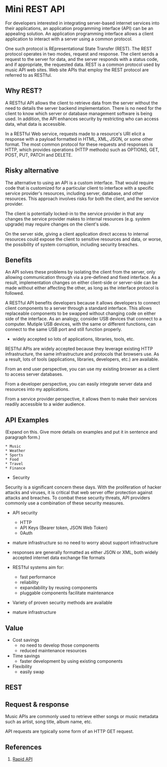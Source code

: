 # Mini REST API

For developers interested in integrating server-based internet services into their applications, an application programming interface (API) can be an appealing solution. An application programming interface allows a client application to interact with a server using a common protocol.

One such protocol is REpresentational State Transfer (REST). The REST protocol operates in two modes, request and response. The client sends a request to the server for data, and the server responds with a status code, and if appropriate, the requested data. REST is a common protocol used by music API web sites. Web site APIs that employ the REST protocol are referred to as RESTful.

## Why REST?

A RESTful API allows the client to retrieve data from the server without the need to details the server backend implementation. There is no need for the client to know which server or database management software is being used. In addition, the API enhances security by restricting who can access data, what data is accessible.

In a RESTful Web service, requests made to a resource's URI elicit a response with a payload formatted in HTML, XML, JSON, or some other format. The most common protocol for these requests and responses is HTTP, which provides operations (HTTP methods) such as OPTIONS, GET, POST, PUT, PATCH and DELETE.

## Risky alternative

The alternative to using an API is a custom interface. That would require code that is customized for a particular client to interface with  a specific service provider's resources, including server, database, and other resources. This approach  involves risks for both the client, and the service provider.

The client is potentially locked-in to the service provider in that any changes the service provider makes to internal resources (e.g. system upgrade) may require changes on the client's side. 

On the server side, giving a client application direct access to internal resources could expose the client to sensitive resources and data, or worse, the possibility of system corruption, including security breaches.

## Benefits

An API solves these problems by isolating the client from the server, only allowing communication through via a pre-defined and fixed interface. As a result, implementation changes on either client-side or server-side can be made without either affecting the other, as long as the interface protocol is followed.

A RESTful API benefits developers because it allows developers to connect client components to a server through a standard interface. This allows replaceable components to be swapped without changing code on either side of the interface. As an analogy, consider USB devices that connect to a computer. Mutiple USB devices, with the same or different functions, can connect to the same USB port and still function properly.
* widely accepted so lots of applications, libraries, tools, etc.

RESTful APIs are widely accepted because they leverage existing HTTP infrastructure, the same infrastructure and protocols that browsers use. As a result, lots of tools (applications, libraries, developers, etc.) are available. 

From an end user perspective, you can use my existing browser as a client to access server databases. 

From a developer perspective, you can easily integrate server data and resources into my applications.

From a service provider perspective, it allows them to make their services readily accessible to a wider audience. 

## API Examples

(Expand on this. Give more details on examples and put it in sentence and paragraph form.)

	* Music 
	* Weather  
	* Sports
	* Food
	* Travel
	* Finance

* Security

Security is a significant concern these days. With the proliferation of hacker attacks and viruses, it is critical that web server offer protection against attacks and breaches. To combat these security threats, API providers commonly use a combination of these security measures.

* API security
	* HTTP
	* API Keys (Bearer token, JSON Web Token)
	* 0Auth



* mature infrastructure so no need to worry about support infrastructure
* responses are generally formatted as either JSON or XML, both widely accepted internet data exchange file formats
* RESTful systems aim for:
	- fast performance
	- reliability
	- expandability by reusing components
	- pluggable components facilitate maintenance
* Variety of proven security methods are available
* mature infrastructure

## Value

* Cost savings 
	- no need to develop those components
	- reduced maintenance resources
* Time savings
	- faster development by using existing components
* Flexibility
	- easily swap 

## REST



## Request & response

Music APIs are commonly used to retrieve either songs or music metadata such as artist, song title, album name, etc.

API requests are typically some form of an HTTP GET request. 

## References
1. [Rapid API](https://rapidapi.com/hub)
